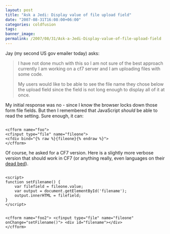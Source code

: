 ```yaml
---
layout: post
title: "Ask a Jedi: Display value of file upload field"
date: "2007-08-31T16:08:00+06:00"
categories: coldfusion 
tags: 
banner_image: 
permalink: /2007/08/31/Ask-a-Jedi-Display-value-of-file-upload-field
---
```


Jay (my second US gov emailer today) asks:

<blockquote>
I have not done much with this so I am not sure of the best approach currently I am working on a cf7 server and I am uploading files with some code.

My users would like to be able to see the file name they chose below the upload field since the field is not long enough to display all of it at once. 
</blockquote>

My initial response was no - since I know the browser locks down those form file fields. But then I remembered that JavaScript <i>should</i> be able to read the setting. Sure enough, it can:

<code>
&lt;cfform name="foo"&gt;
&lt;cfinput type="file" name="fileone"&gt;
&lt;cfdiv bind="{% raw %}{fileone}{% endraw %}"&gt;
&lt;/cfform&gt;
</code>

Of course, he asked for a CF7 version. Here is a slightly more verbose version that should work in CF7 (or anything really, even languages on their <a href="http://www.php.net">dead bed</a>).

<code>
&lt;script&gt;
function setFilename() {
	var filefield = fileone.value;
	var output = document.getElementById('filename');
	output.innerHTML = filefield;
}
&lt;/script&gt;

&lt;cfform name="foo2"&gt;
&lt;cfinput type="file" name="fileone" onChange="setFilename()"&gt;
&lt;div id="filename"&gt;&lt;/div&gt;
&lt;/cfform&gt;
</code>